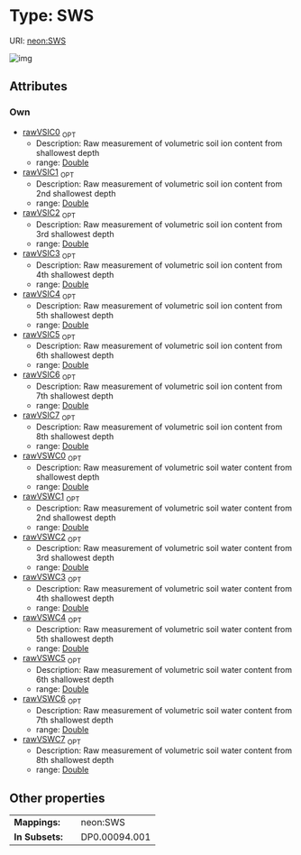 
# Type: SWS




URI: [neon:SWS](https://data.neonscience.org/SWS)


![img](http://yuml.me/diagram/nofunky;dir:TB/class/[SWS&#124;rawVSWC0:double%20%3F;rawVSIC0:double%20%3F;rawVSWC1:double%20%3F;rawVSIC1:double%20%3F;rawVSWC2:double%20%3F;rawVSIC2:double%20%3F;rawVSWC3:double%20%3F;rawVSIC3:double%20%3F;rawVSWC4:double%20%3F;rawVSIC4:double%20%3F;rawVSWC5:double%20%3F;rawVSIC5:double%20%3F;rawVSWC6:double%20%3F;rawVSIC6:double%20%3F;rawVSWC7:double%20%3F;rawVSIC7:double%20%3F])

## Attributes


### Own

 * [rawVSIC0](rawVSIC0.md)  <sub>OPT</sub>
    * Description: Raw measurement of volumetric soil ion content from shallowest depth
    * range: [Double](types/Double.md)
 * [rawVSIC1](rawVSIC1.md)  <sub>OPT</sub>
    * Description: Raw measurement of volumetric soil ion content from 2nd shallowest depth
    * range: [Double](types/Double.md)
 * [rawVSIC2](rawVSIC2.md)  <sub>OPT</sub>
    * Description: Raw measurement of volumetric soil ion content from 3rd shallowest depth
    * range: [Double](types/Double.md)
 * [rawVSIC3](rawVSIC3.md)  <sub>OPT</sub>
    * Description: Raw measurement of volumetric soil ion content from 4th shallowest depth
    * range: [Double](types/Double.md)
 * [rawVSIC4](rawVSIC4.md)  <sub>OPT</sub>
    * Description: Raw measurement of volumetric soil ion content from 5th shallowest depth
    * range: [Double](types/Double.md)
 * [rawVSIC5](rawVSIC5.md)  <sub>OPT</sub>
    * Description: Raw measurement of volumetric soil ion content from 6th shallowest depth
    * range: [Double](types/Double.md)
 * [rawVSIC6](rawVSIC6.md)  <sub>OPT</sub>
    * Description: Raw measurement of volumetric soil ion content from 7th shallowest depth
    * range: [Double](types/Double.md)
 * [rawVSIC7](rawVSIC7.md)  <sub>OPT</sub>
    * Description: Raw measurement of volumetric soil ion content from 8th shallowest depth
    * range: [Double](types/Double.md)
 * [rawVSWC0](rawVSWC0.md)  <sub>OPT</sub>
    * Description: Raw measurement of volumetric soil water content from shallowest depth
    * range: [Double](types/Double.md)
 * [rawVSWC1](rawVSWC1.md)  <sub>OPT</sub>
    * Description: Raw measurement of volumetric soil water content from 2nd shallowest depth
    * range: [Double](types/Double.md)
 * [rawVSWC2](rawVSWC2.md)  <sub>OPT</sub>
    * Description: Raw measurement of volumetric soil water content from 3rd shallowest depth
    * range: [Double](types/Double.md)
 * [rawVSWC3](rawVSWC3.md)  <sub>OPT</sub>
    * Description: Raw measurement of volumetric soil water content from 4th shallowest depth
    * range: [Double](types/Double.md)
 * [rawVSWC4](rawVSWC4.md)  <sub>OPT</sub>
    * Description: Raw measurement of volumetric soil water content from 5th shallowest depth
    * range: [Double](types/Double.md)
 * [rawVSWC5](rawVSWC5.md)  <sub>OPT</sub>
    * Description: Raw measurement of volumetric soil water content from 6th shallowest depth
    * range: [Double](types/Double.md)
 * [rawVSWC6](rawVSWC6.md)  <sub>OPT</sub>
    * Description: Raw measurement of volumetric soil water content from 7th shallowest depth
    * range: [Double](types/Double.md)
 * [rawVSWC7](rawVSWC7.md)  <sub>OPT</sub>
    * Description: Raw measurement of volumetric soil water content from 8th shallowest depth
    * range: [Double](types/Double.md)

## Other properties

|  |  |  |
| --- | --- | --- |
| **Mappings:** | | neon:SWS |
| **In Subsets:** | | DP0.00094.001 |

